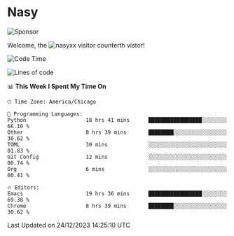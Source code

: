 # Nasy

<!--
<p align="center">
<img height="200" src="https://github-readme-stats.vercel.app/api?username=nasyxx&count_private=true&show_icons=true&theme=dracula&include_all_commits=true"/>
<img height="200" src="https://github-readme-stats.vercel.app/api/top-langs/?username=nasyxx&theme=dracula&hide=html,jupyter+notebook&count_private=true&show_icons=true"/>
</p>

  
----------------
-->

![Sponsor](https://img.shields.io/static/v1.svg?label=Sponsor&message=%E2%9D%A4&logo=GitHub&style=flat&color=pink)
 
Welcome, the ![nasyxx visitor counter](https://count.getloli.com/get/@nasyxx?theme=rule34)th vistor!
 
<!--START_SECTION:waka-->
![Code Time](http://img.shields.io/badge/Code%20Time-4%2C162%20hrs%2023%20mins-blue)

![Lines of code](https://img.shields.io/badge/From%20Hello%20World%20I%27ve%20Written-6.3%20million%20lines%20of%20code-blue)

📊 **This Week I Spent My Time On** 

```text
🕑︎ Time Zone: America/Chicago

💬 Programming Languages: 
Python                   18 hrs 41 mins      █████████████████░░░░░░░░   66.10 % 
Other                    8 hrs 39 mins       ████████░░░░░░░░░░░░░░░░░   30.62 % 
TOML                     30 mins             ░░░░░░░░░░░░░░░░░░░░░░░░░   01.83 % 
Git Config               12 mins             ░░░░░░░░░░░░░░░░░░░░░░░░░   00.74 % 
Org                      6 mins              ░░░░░░░░░░░░░░░░░░░░░░░░░   00.41 % 

🔥 Editors: 
Emacs                    19 hrs 36 mins      █████████████████░░░░░░░░   69.38 % 
Chrome                   8 hrs 39 mins       ████████░░░░░░░░░░░░░░░░░   30.62 % 
```


 Last Updated on 24/12/2023 14:25:10 UTC
<!--END_SECTION:waka-->

<!-- ![visitors](https://visitor-badge.laobi.icu/badge?page_id=nasyxx.nasyxx) -->
